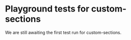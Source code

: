 # Playground tests for custom-sections
We are still awaiting the first test run for custom-sections.
